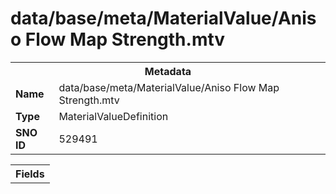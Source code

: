 <h1>data/base/meta/MaterialValue/Aniso Flow Map Strength.mtv</h1><table><tr><th colspan="100%">Metadata</th></tr><tr><td><b>Name</b></td><td>data/base/meta/MaterialValue/Aniso Flow Map Strength.mtv</td></tr><tr><td><b>Type</b></td><td>MaterialValueDefinition</td></tr><tr><td><b>SNO ID</b></td><td>529491</td></tr></table>

<table><tr><th colspan="100%">Fields</th></tr></table>

